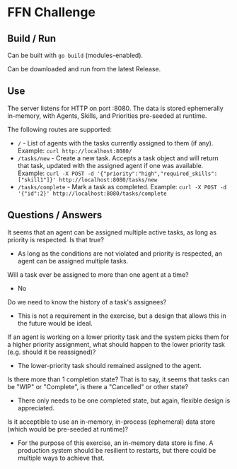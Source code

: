 # FFN Challenge

## Build / Run
Can be built with `go build` (modules-enabled).

Can be downloaded and run from the latest Release.

## Use
The server listens for HTTP on port :8080. The data is stored ephemerally in-memory, with Agents, Skills, and Priorities pre-seeded at runtime.

The following routes are supported:

- `/` - List of agents with the tasks currently assigned to them (if any). Example: `curl http://localhost:8080/`
- `/tasks/new` - Create a new task. Accepts a task object and will return that task, updated with the assigned agent if one was available. Example: `curl -X POST -d '{"priority":"high","required_skills":["skill1"]}' http://localhost:8080/tasks/new`
- `/tasks/complete` - Mark a task as completed. Example: `curl -X POST -d '{"id":2}' http://localhost:8080/tasks/complete`

## Questions / Answers
It seems that an agent can be assigned multiple active tasks, as long as priority is respected. Is that true?
- As long as the conditions are not violated and priority is respected, an agent can be assigned multiple tasks.

Will a task ever be assigned to more than one agent at a time?
- No

Do we need to know the history of a task's assignees?
- This is not a requirement in the exercise, but a design that allows this in the future would be ideal.

If an agent is working on a lower priority task and the system picks them for a higher priority assignment, what should happen to the lower priority task (e.g. should it be reassigned)?
- The lower-priority task should remained assigned to the agent.

Is there more than 1 completion state? That is to say, it seems that tasks can be "WIP" or "Complete", is there a "Cancelled" or other state?
- There only needs to be one completed state, but again, flexible design is appreciated.

Is it acceptible to use an in-memory, in-process (ephemeral) data store (which would be pre-seeded at runtime)?
- For the purpose of this exercise, an in-memory data store is fine.  A production system should be resilient to restarts, but there could be multiple ways to achieve that.


